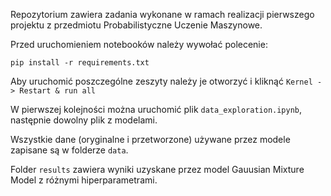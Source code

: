 Repozytorium zawiera zadania wykonane w ramach realizacji pierwszego projektu z przedmiotu Probabilistyczne Uczenie Maszynowe.

Przed uruchomieniem notebooków należy wywołać polecenie: 
    
`pip install -r requirements.txt`
    
Aby uruchomić poszczególne zeszyty należy je otworzyć i kliknąć `Kernel -> Restart & run all`

W pierwszej kolejności można uruchomić plik `data_exploration.ipynb`, następnie dowolny plik z modelami.

Wszystkie dane (oryginalne i przetworzone) używane przez modele zapisane są w folderze `data`.

Folder `results` zawiera wyniki uzyskane przez model Gauusian Mixture Model z różnymi hiperparametrami.
